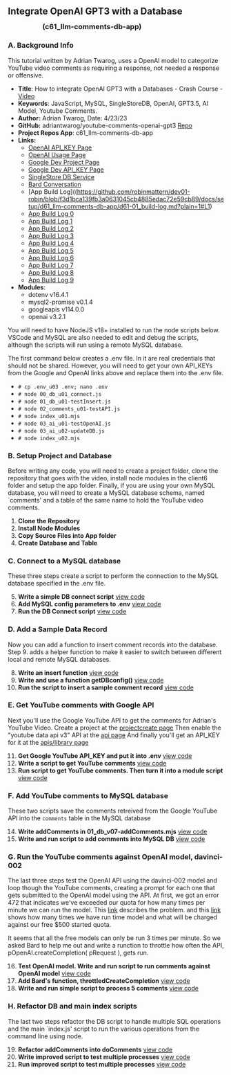 
## Integrate OpenAI GPT3 with a Database
### <div style="margin-top: -10px; margin-left: 80px;">(c61_llm-comments-db-app)</div>

### A. Background Info

This tutorial written by Adrian Twarog, uses a OpenAI model to categorize YouTube video comments as
requiring a response, not needed a response or offensive. 

 - **Title**: How to integrate OpenAI GPT3 with a Databases - Crash Course - [Video](https://www.youtube.com/watch?v=N4nX_rTwKx4) 
 - **Keywords**: JavaScript, MySQL, SingleStoreDB, OpenAI, GPT3.5, AI Model, Youtube Comments. 
 - **Author:** Adrian Twarog, Date: 4/23/23 
 - **GitHub:** adriantwarog/youtube-comments-openai-gpt3 [Repo](https://github.com/adriantwarog/youtube-comments-openai-gpt3.git)
 - **Project Repos App**: c61_llm-comments-db-app
 - **Links:** 
    - [OpenAI API_KEY Page](https://platform.openai.com/api-keys)   
    - [OpenAI Usage Page](https://platform.openai.com/usage)   
    - [Google Dev Project Page](https://console.cloud.google.com/apis/welcome?project=)   
    - [Google Dev API_KEY Page](https://console.cloud.google.com/apis/credentials?project=)   
    - [SingleStore DB Service](https://www.singlestore.com/cloud-trial/)
    - [Bard Conversation](https://g.co/bard/share/6f48fe97c585)
    - [App Build Log]((https://github.com/robinmattern/dev01-robin/blob/f3d1bca139fb3a0631045cb4885edac72e59cb89/docs/setup/d61_llm-comments-db-app/d61-01_build-log.md?plain=1#L1)
    - [App Build Log 0](d61-01_build-log.md)
    - [App Build Log 1](./d61-01_build-log.md)
    - [App Build Log 2](docs/setup/d61_llm-comments-db-app/d61-01_build-log.md)
    - [App Build Log 3](/docs/setup/d61_llm-comments-db-app/d61-01_build-log.md)
    - [App Build Log 4](./docs/setup/d61_llm-comments-db-app/d61-01_build-log.md)
    - [App Build Log 5](setup/d61_llm-comments-db-app/d61-01_build-log.md)
    - [App Build Log 6](/setup/d61_llm-comments-db-app/d61-01_build-log.md)
    - [App Build Log 7](./setup/d61_llm-comments-db-app/d61-01_build-log.md)
    - [App Build Log 8](d61_llm-comments-db-app/d61-01_build-log.md)
    - [App Build Log 9](./d61_llm-comments-db-app/d61-01_build-log.md)
 - **Modules**:  
   - dotenv v16.4.1
   - mysql2-promise v0.1.4
   - googleapis v114.0.0
   - openai v3.2.1

You will need to have NodeJS v18+ installed to run the node scripts below. VSCode and MySQL are also needed
to edit and debug the scripts, although the scripts will run using a remote MySQL database. 

The first command below creates a .env file.  In it are real credentials that should not be shared.  However,
you will need to get your own API_KEYs from the Google and OpenAI links above and replace them into the .env file. 

- `# cp .env_u03 .env; nano .env`
- `# node 00_db_u01_connect.js`
- `# node 01_db_u01-testInsert.js`   
- `# node 02_comments_u01-testAPI.js`  
- `# node index_u01.mjs`  
- `# node 03_ai_u01-testOpenAI.js` 
- `# node 03_ai_u02-updateDB.js` 
- `# node index_u02.mjs`  

### B. Setup Project and Database 

Before writing any code, you will need to create a project folder, clone the repository that goes with the video, 
install node modules in the client6 folder and setup the app folder.  Finally, if you are using your own MySQL
database, you will need to create a MySQL database schema, named `comments' and a table of the same name to hold 
the YouTube video comments.

 1. **Clone the Repository**  
 2. **Install Node Modules**  
 3. **Copy Source Files into App folder**  
 4. **Create Database and Table**

### C. Connect to a MySQL database

These three steps create a script to perform the connection to the MySQL database specified in the .env file. 

 5. **Write a simple DB connect script**                    [view code](https://github.com/robinmattern/dev01-robin/blob/f3d1bca139fb3a0631045cb4885edac72e59cb89/docs/setup/d61_llm-comments-db-app/d61-01_build-log.md?plain=1#L60)
 6. **Add MySQL config parameters to .env**                 [view code](https://github.com/robinmattern/dev01-robin/blob/f3d1bca139fb3a0631045cb4885edac72e59cb89/docs/setup/d61_llm-comments-db-app/d61-01_build-log.md?plain=1#L104)
 7. **Run the DB Connect script**                           [view code](https://github.com/robinmattern/dev01-robin/blob/f3d1bca139fb3a0631045cb4885edac72e59cb89/docs/setup/d61_llm-comments-db-app/d61-01_build-log.md?plain=1#L113)

### D. Add a Sample Data Record

Now you can add a function to insert comment records into the database. Step 9. adds a helper function to 
make it easier to switch between different local and remote MySQL databases.

 8. **Write an insert function**                            [view code](https://github.com/robinmattern/dev01-robin/blob/f3d1bca139fb3a0631045cb4885edac72e59cb89/docs/setup/d61_llm-comments-db-app/d61-01_build-log.md?plain=1#L157)
 9. **Write and use a function getDBconfig()**              [view code](https://github.com/robinmattern/dev01-robin/blob/f3d1bca139fb3a0631045cb4885edac72e59cb89/docs/setup/d61_llm-comments-db-app/d61-01_build-log.md?plain=1#L185)
10. **Run the script to insert a sample comment record**    [view code](https://github.com/robinmattern/dev01-robin/blob/f3d1bca139fb3a0631045cb4885edac72e59cb89/docs/setup/d61_llm-comments-db-app/d61-01_build-log.md?plain=1#L209) 

### E. Get YouTube comments with Google API 

Next you'll use the Google YouTube API to get the comments for Adrian's YouTube Video.  Create a project at the [projectcreate page](https://console.cloud.google.com/projectcreate)
Then enable the "youtube data api v3" API at the [api page](https://console.cloud.google.com/apis/library/browse?q=youtube%20data%20api%20v3)
And finally you'll get an API_KEY for it at the [apis/library page]( https://console.cloud.google.com/apis/credentials?project=)

11. **Get Google YouTube API_KEY and put it into .env**     [view code](https://github.com/robinmattern/dev01-robin/blob/f3d1bca139fb3a0631045cb4885edac72e59cb89/docs/setup/d61_llm-comments-db-app/d61-01_build-log.md?plain=1#L217) 
12. **Write a script to get YouTube comments**              [view code](https://github.com/robinmattern/dev01-robin/blob/f3d1bca139fb3a0631045cb4885edac72e59cb89/docs/setup/d61_llm-comments-db-app/d61-01_build-log.md?plain=1#L223) 
13. **Run script to get YouTube comments. Then turn it into a module script**  [view code](https://github.com/robinmattern/dev01-robin/blob/f3d1bca139fb3a0631045cb4885edac72e59cb89/docs/setup/d61_llm-comments-db-app/d61-01_build-log.md?plain=1#L257) 

### F. Add YouTube comments to MySQL database 
These two scripts save the comments retreived from the Google YouTube API into the `comments` table in the MySQL database

14. **Write addComments in 01_db_v07-addComments.mjs**      [view code](https://github.com/robinmattern/dev01-robin/blob/f3d1bca139fb3a0631045cb4885edac72e59cb89/docs/setup/d61_llm-comments-db-app/d61-01_build-log.md?plain=1#L276) 
15. **Write and run script to add comments into MySQL DB**  [view code](https://github.com/robinmattern/dev01-robin/blob/f3d1bca139fb3a0631045cb4885edac72e59cb89/docs/setup/d61_llm-comments-db-app/d61-01_build-log.md?plain=1#L324) 

### G. Run the YouTube comments against OpenAI model, davinci-002 

The last three steps test the OpenAI API using the davinci-002 model and loop though the YouTube comments, creating a prompt for each one that 
gets submitted to the OpenAI model using the API.  At first, we got an error 472 that indicates we've exceeded our quota for how many times per minute 
we can run the model.  This [link](https://platform.openai.com/account/limits) describes the problem. and this 
[link](https://platform.openai.com/usage) shows how many times we have run time model and what will be charged against our free $500 started quota.  

It seems that all the free models can only be run 3 times per minute.  So we asked Bard to help me out 
and write a runction to throttle how often the API, pOpenAI.createCompletion( pRequest ), gets run.   

16. **Test OpenAI model. Write and run script to run comments against OpenAI model**  [view code](https://github.com/robinmattern/dev01-robin/blob/f3d1bca139fb3a0631045cb4885edac72e59cb89/docs/setup/d61_llm-comments-db-app/d61-01_build-log.md?plain=1#L348) 
17. **Add Bard's function, throttledCreateCompletion**      [view code](https://github.com/robinmattern/dev01-robin/blob/f3d1bca139fb3a0631045cb4885edac72e59cb89/docs/setup/d61_llm-comments-db-app/d61-01_build-log.md?plain=1#L488) 
18. **Write and run simple script to process 5 comments**   [view code](https://github.com/robinmattern/dev01-robin/blob/f3d1bca139fb3a0631045cb4885edac72e59cb89/docs/setup/d61_llm-comments-db-app/d61-01_build-log.md?plain=1#L507) 

### H. Refactor DB and main index scripts   
The last two steps refactor the DB script to handle multiple SQL operations and the main `index.js' script 
to run the various operations from the command line using node.   

19. **Refactor addComments into doComments**                [view code](https://github.com/robinmattern/dev01-robin/blob/f3d1bca139fb3a0631045cb4885edac72e59cb89/docs/setup/d61_llm-comments-db-app/d61-01_build-log.md?plain=1#L555) 
20. **Write improved script to test multiple processes**    [view code](https://github.com/robinmattern/dev01-robin/blob/f3d1bca139fb3a0631045cb4885edac72e59cb89/docs/setup/d61_llm-comments-db-app/d61-01_build-log.md?plain=1#L662) 
21. **Run improved script to test multiple processes**      [view code](https://github.com/robinmattern/dev01-robin/blob/f3d1bca139fb3a0631045cb4885edac72e59cb89/docs/setup/d61_llm-comments-db-app/d61-01_build-log.md?plain=1#L757) 


